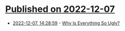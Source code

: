 # [Published on 2022-12-07](index.md)

* [2022-12-07, 14:28:59](https://news.ycombinator.com/item?id=33894679) - [Why Is Everything So Ugly?](https://www.nplusonemag.com/issue-44/the-intellectual-situation/why-is-everything-so-ugly/)
